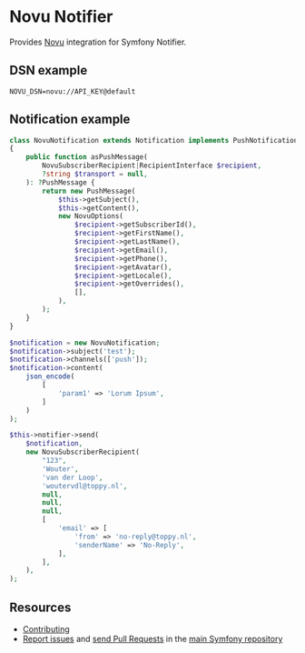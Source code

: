 Novu Notifier
=============

Provides [Novu](https://novu.co/) integration for Symfony Notifier.

DSN example
-----------

```
NOVU_DSN=novu://API_KEY@default
```

Notification example
--------------------

```php
class NovuNotification extends Notification implements PushNotificationInterface
{
    public function asPushMessage(
        NovuSubscriberRecipient|RecipientInterface $recipient,
        ?string $transport = null,
    ): ?PushMessage {
        return new PushMessage(
            $this->getSubject(),
            $this->getContent(),
            new NovuOptions(
                $recipient->getSubscriberId(),
                $recipient->getFirstName(),
                $recipient->getLastName(),
                $recipient->getEmail(),
                $recipient->getPhone(),
                $recipient->getAvatar(),
                $recipient->getLocale(),
                $recipient->getOverrides(),
                [],
            ),
        );
    }
}
```

```php
$notification = new NovuNotification;
$notification->subject('test');
$notification->channels(['push']);
$notification->content(
    json_encode(
        [
            'param1' => 'Lorum Ipsum',
        ]
    )
);

$this->notifier->send(
    $notification,
    new NovuSubscriberRecipient(
        "123",
        'Wouter',
        'van der Loop',
        'woutervdl@toppy.nl',
        null,
        null,
        null,
        [
            'email' => [
                'from' => 'no-reply@toppy.nl',
                'senderName' => 'No-Reply',
            ],
        ],
    ),
);
```

Resources
---------

 * [Contributing](https://symfony.com/doc/current/contributing/index.html)
 * [Report issues](https://github.com/symfony/symfony/issues) and
   [send Pull Requests](https://github.com/symfony/symfony/pulls)
   in the [main Symfony repository](https://github.com/symfony/symfony)
